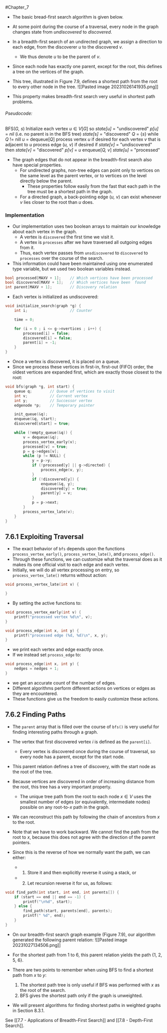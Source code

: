 #Chapter_7
- The basic bread-first search algorithm is given below.
- At some point during the course of a traversal, every node in the graph changes state from *undiscovered* to *discovered*.

- In a breadth-first search of an undirected graph, we assign a direction to each edge, from the discoverer *u* to the discovered *v*.
	- We thus denote *u* to be the parent of *v*.
- Since each node has exactly one parent, except for the root, this defines a tree on the vertices of the graph.
- This tree, illustrated in Figure 7.9, defines a shortest path from the root to every other node in the tree.
![[Pasted image 20231026141935.png]]
- This property makes breadth-first search very useful in shortest path problems.
###### Pseudocode:
BFS(*G, s*)
	Initialize each vertex $u \in V[G]$ so
		*state\[u]* = "undiscovered"
		*p\[u]* = *nil* (i.e. no parent is in the BFS tree)
	*state\[s]* = "discovered"
	*Q* = {*s*}
	while *Q* != nill
		*u* = dequeue\[*Q*]
		process vertex *u* if desired
		for each vertex *v* that is adjacent to *u*
			process edge (*u, v*) if desired
			if *state\[v]* = "undiscovered" then
				*state\[v]* = "discovered"
				*p\[v]* = *u*
				enqueue\[*Q, v*]
		*state\[u]* = "processed"

- The graph edges that do not appear in the breadth-first search also have special properties.
	- For undirected graphs, non-tree edges can point only to vertices on the same level as the parent vertex, or to vertices on the level directly below the parent.
		- These properties follow easily from the fast that each path in the tree must be a shortest path in the graph.
	- For a directed graph, a back-pointing edge (*u, v*) can exist whenever *v* lies closer to the root than *u* does.
### Implementation
- Our implementation uses two boolean arrays to maintain our knowledge about each vertex in the graph.
	- A vertex is `discovered` the first time we visit it.
	- A vertex is `processes` after we have traversed all outgoing edges from it.
	- Thus, each vertex passes from `unsdiscovered` to `discovered` to `processes` over the course of the search.
- This information could have been maintained using one enumerated type variable, but we used two boolean variables instead.
```C
bool processed[MAXV + 1];    // Which vertices have been processed
bool discovered[MAXV + 1];   // Which vertices have been  found
int parent[MAXV + 1];        // Discovery relation
```

- Each vertex is initialized as undiscovered:
```C
void initialize_search(graph *g) {
	int i;                   // Counter

	time = 0;

	for (i = 0 ; i <= g->nvertices ; i++) {
		processed[i] = false;
		discovered[i] = false;
		parent[i] = -1;
	}
}
```

- Once a vertex is discovered, it is placed on a queue.
- Since we process these vertices in first-in, first-out (FIFO) order, the oldest vertices are expanded first, which are exactly those closest to the root:
```C
void bfs(graph *g, int start) {
	queue q;        // Queue of vertices to visit
	int v;          // Current vertex
	int y;          // Successor vertex
	edgenode *p;    // Temporary pointer

	init_queue(&q);
	enqueue(&q, start);
	disocvered[start] = true;

	while (!empty_queue(&q)) {
		v = dequeue(&q);
		process_vertex_early(v);
		processed[v] = true;
		p = g->edges[v];
		while (p != NULL) {
			y = p->y;
			if (!processed[y] || g->directed) {
				process_edge(v, y);
			}
			if (!discovered[y]) {
				enqueue(&q, y);
				discovered[y] = true;
				parent[y] = v;
			}
			p = p->next;
		}
		process_vertex_late(v);
	}
}
```

## 7.6.1 Exploiting Traversal
- The exact behavior of `bfs` depends upon the functions `process_vertex_early()`, `process_vertex_late()`, and `process_edge()`.
- Through these functions, we can customize what the traversal does as it makes its one official visit to each edge and each vertex.
- Initially, we will do all vertex processing on entry, so `process_vertex_late()` returns without action:
```C
void process_vertex_late(int v) {

}
```

- By setting the active functions to:
```C
void process_vertex_early(int v) {
	printf("processed vertex %d\n", v);
}

void process_edge(int x, int y) {
	printf("processed edge (%d, %d)\n", x, y);
}
```
- we print  each vertex and edge exactly once.
- If we instead set `process_edge` to:
```C
void process_edge(int x, int y) {
	nedges = nedges + 1;
}
```
- we get an accurate count of the number of edges.
- Different algorithms perform different actions on vertices or edges as they are encountered.
- These functions give us the freedom to easily customize these actions.

## 7.6.2 Finding Paths
- The `parent` array that is filled over the course of `bfs()` is very useful for finding interesting paths through a graph.
- The vertex that first discovered vertex *i* is defined as the `parent[i]`.
	- Every vertex is discovered once during the course of traversal, so every node has a parent, except for the start node.
- This parent relation defines a tree of discovery, with the start node as the root of the tree.

- Because vertices are discovered in order of increasing distance from the root, this tree has a very important property.
	- The unique tree path from the root to each node $x \in V$ uses the smallest number of edges (or equivalently, intermediate nodes) possible on any root-to-*x* path in the graph.

- We can reconstruct this path by following the chain of ancestors from *x* to the root.
- Note that we have to work backward. We cannot find the path from the root to *x*, because this does not agree with the direction of the parent pointers.
- Since this is the reverse of how we normally want the path, we can either:
	- 1. Store it and then explicitly reverse it using a stack, or
	- 2. Let recursion reverse it for us, as follows:
```C
void find_path(int start, int end, int parents[]) {
	if (start == end || end == -1) {
		printf("\n%d", start);
	} else {
		find_path(start, parents[end], parents);
		printf(" %d", end);
	}
}
```

- On our breadth-first search graph example (Figure 7.9), our algorithm generated the following parent relation:
![[Pasted image 20231027134506.png]]

- For the shortest path from 1 to 6, this parent relation yields the path {1, 2, 5, 6}.

- There are two points to remember when using BFS to find a shortest path from *x* to *y*:
	1. The shortest path tree is only useful if BFS was performed with *x* as the root of the search.
	2. BFS gives the shortest path only if the graph is unweighted.
- We will present algorithms for finding shortest paths in weighted graphs in Section 8.3.1.

See [[7.7 - Applications of Breadth-First Search]] and [[7.8 - Depth-First Search]].